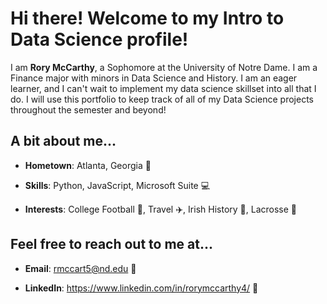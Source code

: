 # Hi there! Welcome to my Intro to Data Science profile!
I am **Rory McCarthy**, a Sophomore at the University of Notre Dame. I am a Finance major with minors in Data Science and History. I am an eager learner, and I can't wait to implement my data science skillset into all that I do. I will use this portfolio to keep track of all of my Data Science projects throughout the semester and beyond!

## A bit about me...
+ **Hometown**: Atlanta, Georgia 🍑

+ **Skills**: Python, JavaScript, Microsoft Suite 💻

+ **Interests**: College Football 🏈, Travel ✈️, Irish History 📖, Lacrosse 🥍

## Feel free to reach out to me at...

+ **Email**: rmccart5@nd.edu 📧

+ **LinkedIn**: https://www.linkedin.com/in/rorymccarthy4/ 🤝
<!--
**rmccart5/rmccart5** is a ✨ _special_ ✨ repository because its `README.md` (this file) appears on your GitHub profile.

-->
